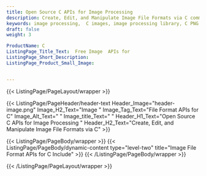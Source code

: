 ```yaml
---
title: Open Source C APIs for Image Processing
description: Create, Edit, and Manipulate Image File Formats via C commands.
keywords: image processing,  C images, image processing library, C PNG API, C JPG, C image API,  C Image creation, draw a circle on an image, copy an image, paint an image into another image, draw a line on an image, cast an image, cache an image, add two images, Modify images, Image filtering API, C  fade image , image filtering  API, image animation, 3d image  rendering, plasma effect, C Image Binarization, Display images, Transform images in C
draft: false
weight: 3

ProductName: C
ListingPage_Title_Text:  Free Image  APIs for
ListingPage_Short_Description: 
ListingPage_Product_Small_Image: 


---
```


{{< ListingPage/PageLayout/wrapper >}}

{{< ListingPage/PageHeader/header-text
Header_Image="header-image.png"
Image_H2_Text="Image "
Image_Tag_Text="File Format APIs for C"
Image_Alt_Text=" "
Image_title_Text=" "
Header_H1_Text="Open Source C APIs for Image Processing "
Header_H2_Text="Create, Edit, and Manipulate Image File Formats via C" >}}

{{< ListingPage/PageBody/wrapper >}}
{{< ListingPage/PageBody/dynamic-content type="level-two" title="Image File Format APIs for C Include" >}}
{{< /ListingPage/PageBody/wrapper >}}

{{< /ListingPage/PageLayout/wrapper >}}